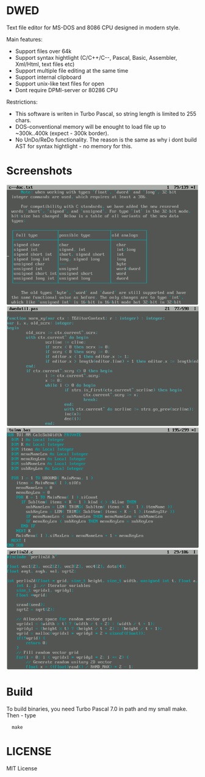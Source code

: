 # DWED

Text file editor for MS-DOS and 8086 CPU designed in modern style.

Main features:

* Support files over 64k
* Support syntax hightlight (C/C++/C--, Pascal, Basic, Assembler, Xml/Html, text files etc)
* Support multiple file editing at the same time
* Support internal clipboard
* Support unix-like text files for open
* Dont require DPMI-server or 80286 CPU

Restrictions:

* This software is writen in Turbo Pascal, so string length is limited to 255 chars.
* DOS-conventional memory will be enought to load file up to ~300k..400k (expect - 300k border).
* No UnDo/ReDo functionality. The reason is the same as why i dont build AST for syntax hightlight - no memory for this.

# Screenshots

![Image Screenshot - Txt syntax hightlighjt](https://github.com/DosWorld/dwed/raw/main/DWED-TXT.PNG)
![Image Screenshot - Pascal syntax hightlighjt](https://github.com/DosWorld/dwed/raw/main/DWED-PAS.PNG)
![Image Screenshot - Basic syntax hightlighjt](https://github.com/DosWorld/dwed/raw/main/DWED-BAS.PNG)
![Image Screenshot - C syntax hightlighjt](https://github.com/DosWorld/dwed/raw/main/DWED-C.PNG)

# Build

To build binaries, you need Turbo Pascal 7.0 in path and my small make. Then - type

      make

# LICENSE

MIT License
